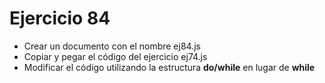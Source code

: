 # Ejercicio 84

* Crear un documento con el nombre ej84.js
* Copiar y pegar el código del ejercicio ej74.js
* Modificar el código utilizando la estructura **do/while** en lugar de **while**
